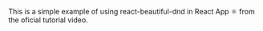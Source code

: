 This is a simple example of using react-beautiful-dnd in React App ⚛️ from the oficial tutorial video.